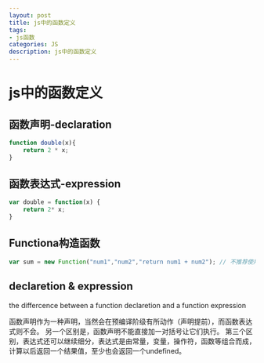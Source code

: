 ```yaml
---
layout: post
title: js中的函数定义
tags:
- js函数
categories: JS
description: js中的函数定义
---
```


# js中的函数定义

## 函数声明-declaration
```js
function double(x){
    return 2 * x;   
}
```
## 函数表达式-expression
```js
var double = function(x) { 
    return 2* x; 
}
```

## Functiona构造函数
```js
var sum = new Function("num1","num2","return num1 + num2"); // 不推荐使用
```

## declaretion & expression
the differcence between a function declaretion and a function expression

函数声明作为一种声明，当然会在预编译阶级有所动作（声明提前），而函数表达式则不会。
另一个区别是，函数声明不能直接加一对括号让它们执行。
第三个区别，表达式还可以继续细分，表达式是由常量，变量，操作符，函数等组合而成，计算以后返回一个结果值，至少也会返回一个undefined。




















































